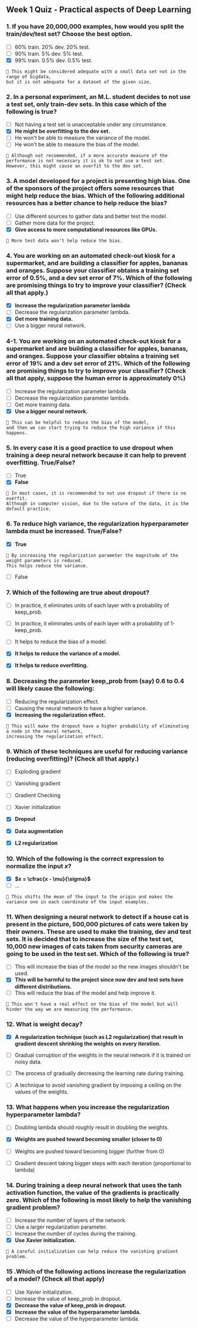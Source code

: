 ## Week 1 Quiz - Practical aspects of Deep Learning


### 1. If you have 20,000,000 examples, how would you split the train/dev/test set? Choose the best option.
- [ ] 60% train. 20% dev. 20% test.
- [ ] 90% train. 5% dev. 5% test.
- [x] 99% train. 0.5% dev. 0.5% test.
```
📌 This might be considered adequate with a small data set not in the range of bigdata,
but it is not adequate for a dataset of the given size.
```


### 2. In a personal experiment, an M.L. student decides to not use a test set, only train-dev sets. In this case which of the following is true?
- [ ] Not having a test set is unacceptable under any circumstance.
- [x] **He might be overfitting to the dev set.**
- [ ] He won't be able to measure the variance of the model.
- [ ] He won't be able to measure the bias of the model.
```
📌 Although not recommended, if a more accurate measure of the performance is not necessary it is ok to not use a test set.
However, this might cause an overfit to the dev set.
```


### 3. A model developed for a project is presenting high bias. One of the sponsors of the project offers some resources that might help reduce the bias. Which of the following additional resources has a better chance to help reduce the bias?
- [ ] Use different sources to gather data and better test the model.
- [ ] Gather more data for the project.
- [x] **Give access to more computational resources like GPUs.**
```
📌 More test data won't help reduce the bias.
```


### 4. You are working on an automated check-out kiosk for a supermarket, and are building a classifier for apples, bananas and oranges. Suppose your classifier obtains a training set error of 0.5%, and a dev set error of 7%. Which of the following are promising things to try to improve your classifier? (Check all that apply.)
- [x] **Increase the regularization parameter lambda**
- [ ] Decrease the regularization parameter lambda.
- [x] **Get more training data.**
- [ ] Use a bigger neural network.

### 4-1. You are working on an automated check-out kiosk for a supermarket and are building a classifier for apples, bananas, and oranges. Suppose your classifier obtains a training set error of 19% and a dev set error of 21%. Which of the following are promising things to try to improve your classifier? (Check all that apply, suppose the human error is approximately 0%)
- [ ] Increase the regularization parameter lambda
- [ ] Decrease the regularization parameter lambda.
- [ ] Get more training data.
- [x] **Use a bigger neural network.**
```
📌 This can be helpful to reduce the bias of the model, 
and then we can start trying to reduce the high variance if this happens.
```


### 5. In every case it is a good practice to use dropout when training a deep neural network because it can help to prevent overfitting. True/False?
- [ ] True
- [x] **False**
```
📌 In most cases, it is recommended to not use dropout if there is no overfit.
Although in computer vision, due to the nature of the data, it is the default practice.
```


### 6. To reduce high variance, the regularization hyperparameter lambda must be increased. True/False?
- [x] **True**
```
📌 By increasing the regularization parameter the magnitude of the weight parameters is reduced.
This helps reduce the variance.
```
- [ ] False


### 7. Which of the following are true about dropout?
- [ ] In practice, it eliminates units of each layer with a probability of keep_prob.
- [ ] In practice, it eliminates units of each layer with a probability of 1-keep_prob.
- [ ] It helps to reduce the bias of a model.
- [x] **It helps to reduce the variance of a model.**
- [x] **It helps to reduce overfitting.**


### 8. Decreasing the parameter keep_prob from (say) 0.6 to 0.4 will likely cause the following:
- [ ] Reducing the regularization effect.
- [ ] Causing the neural network to have a higher variance.
- [x] **Increasing the regularization effect.**
```
📌 This will make the dropout have a higher probability of eliminating a node in the neural network,
increasing the regularization effect.
```


### 9. Which of these techniques are useful for reducing variance (reducing overfitting)? (Check all that apply.)
- [ ] Exploding gradient
- [ ] Vanishing gradient
- [ ] Gradient Checking
- [ ] Xavier initialization
- [x] **Dropout**
- [x] **Data augmentation**
- [x] **L2 regularization**


### 10. Which of the following is the correct expression to normalize the input $x$?
- [x] **$x = \cfrac{x - \mu}{\sigma}$**
- [ ] ...
```
📌 This shifts the mean of the input to the origin and makes the variance one in each coordinate of the input examples.
```


### 11. When designing a neural network to detect if a house cat is present in the picture, 500,000 pictures of cats were taken by their owners. These are used to make the training, dev and test sets. It is decided that to increase the size of the test set, 10,000 new images of cats taken from security cameras are going to be used in the test set. Which of the following is true?
- [ ] This will increase the bias of the model so the new images shouldn't be used.
- [x] **This will be harmful to the project since now dev and test sets have different distributions.**
- [ ] This will reduce the bias of the model and help improve it.
```
📌 This won't have a real effect on the bias of the model but will hinder the way we are measuring the performance.
```


### 12. What is weight decay?
- [x] **A regularization technique (such as L2 regularization) that result in gradient descent shrinking the weights on every iteration.**
- [ ] Gradual corruption of the weights in the neural network if it is trained on noisy data.
- [ ] The process of gradually decreasing the learning rate during training.
- [ ] A technique to avoid vanishing gradient by imposing a ceiling on the values of the weights.


### 13. What happens when you increase the regularization hyperparameter lambda?
- [ ] Doubling lambda should roughly result in doubling the weights.
- [x] **Weights are pushed toward becoming smaller (closer to 0)**
- [ ] Weights are pushed toward becoming bigger (further from 0)
- [ ] Gradient descent taking bigger steps with each iteration (proportional to lambda)


### 14. During training a deep neural network that uses the tanh activation function, the value of the gradients is practically zero. Which of the following is most likely to help the vanishing gradient problem?
- [ ] Increase the number of layers of the network.
- [ ] Use a larger regularization parameter.
- [ ] Increase the number of cycles during the training.
- [x] **Use Xavier initialization.**
```
📌 A careful initialization can help reduce the vanishing gradient problem.
```


### 15 .Which of the following actions increase the regularization of a model? (Check all that apply)
- [ ] Use Xavier initialization.
- [ ] Increase the value of keep_prob in dropout.
- [x] **Decrease the value of keep_prob in dropout.**
- [x] **Increase the value of the hyperparameter lambda.**
- [ ] Decrease the value of the hyperparameter lambda.
